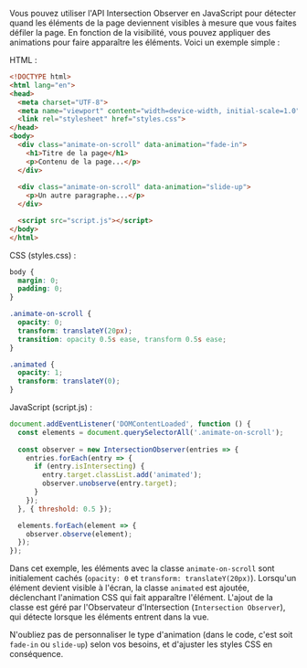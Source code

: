 Vous pouvez utiliser l'API Intersection Observer en JavaScript pour détecter quand les éléments de la page deviennent visibles à mesure que vous faites défiler la page. En fonction de la visibilité, vous pouvez appliquer des animations pour faire apparaître les éléments. Voici un exemple simple :

HTML :
```html
<!DOCTYPE html>
<html lang="en">
<head>
  <meta charset="UTF-8">
  <meta name="viewport" content="width=device-width, initial-scale=1.0">
  <link rel="stylesheet" href="styles.css">
</head>
<body>
  <div class="animate-on-scroll" data-animation="fade-in">
    <h1>Titre de la page</h1>
    <p>Contenu de la page...</p>
  </div>
  
  <div class="animate-on-scroll" data-animation="slide-up">
    <p>Un autre paragraphe...</p>
  </div>

  <script src="script.js"></script>
</body>
</html>
```

CSS (styles.css) :
```css
body {
  margin: 0;
  padding: 0;
}

.animate-on-scroll {
  opacity: 0;
  transform: translateY(20px);
  transition: opacity 0.5s ease, transform 0.5s ease;
}

.animated {
  opacity: 1;
  transform: translateY(0);
}
```

JavaScript (script.js) :
```javascript
document.addEventListener('DOMContentLoaded', function () {
  const elements = document.querySelectorAll('.animate-on-scroll');
  
  const observer = new IntersectionObserver(entries => {
    entries.forEach(entry => {
      if (entry.isIntersecting) {
        entry.target.classList.add('animated');
        observer.unobserve(entry.target);
      }
    });
  }, { threshold: 0.5 });

  elements.forEach(element => {
    observer.observe(element);
  });
});
```

Dans cet exemple, les éléments avec la classe `animate-on-scroll` sont initialement cachés (`opacity: 0` et `transform: translateY(20px)`). Lorsqu'un élément devient visible à l'écran, la classe `animated` est ajoutée, déclenchant l'animation CSS qui fait apparaître l'élément. L'ajout de la classe est géré par l'Observateur d'Intersection (`Intersection Observer`), qui détecte lorsque les éléments entrent dans la vue.

N'oubliez pas de personnaliser le type d'animation (dans le code, c'est soit `fade-in` ou `slide-up`) selon vos besoins, et d'ajuster les styles CSS en conséquence.